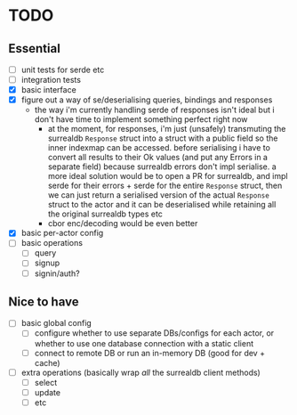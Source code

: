 # TODO
## Essential
- [ ] unit tests for serde etc
- [ ] integration tests
- [x] basic interface
- [x] figure out a way of se/deserialising queries, bindings and responses
    - the way i'm currently handling serde of responses isn't ideal but i don't 
      have time to implement something perfect right now
        - at the moment, for responses, i'm just (unsafely) transmuting the surrealdb `Response`
          struct into a struct with a public field so the inner indexmap can be accessed.
          before serialising i have to convert all results to their Ok values (and 
          put any Errors in a separate field) because surrealdb errors don't impl 
          serialise. a more ideal solution would be to open a PR for surrealdb, and 
          impl serde for their errors + serde for the entire `Response` struct, then 
          we can just return a serialised version of the actual `Response` struct to 
          the actor and it can be deserialised while retaining all the original surrealdb 
          types etc
        - cbor enc/decoding would be even better
- [x] basic per-actor config
- [ ] basic operations
  - [ ] query
  - [ ] signup
  - [ ] signin/auth?

## Nice to have
- [ ] basic global config
    - [ ] configure whether to use separate DBs/configs for each actor, or whether 
      to use one database connection with a static client
    - [ ] connect to remote DB or run an in-memory DB (good for dev + cache)
- [ ] extra operations (basically wrap *all* the surrealdb client methods)
  - [ ] select
  - [ ] update
  - [ ] etc
